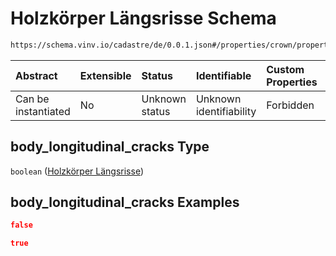 # Holzkörper Längsrisse Schema

```txt
https://schema.vinv.io/cadastre/de/0.0.1.json#/properties/crown/properties/body_longitudinal_cracks
```



| Abstract            | Extensible | Status         | Identifiable            | Custom Properties | Additional Properties | Access Restrictions | Defined In                                                                                                                 |
| :------------------ | :--------- | :------------- | :---------------------- | :---------------- | :-------------------- | :------------------ | :------------------------------------------------------------------------------------------------------------------------- |
| Can be instantiated | No         | Unknown status | Unknown identifiability | Forbidden         | Allowed               | none                | [dereferenced.doc.json\*](../../../../../../vinv-schemas/vinv-tree/out/0.0.1/dereferenced.doc.json "open original schema") |

## body\_longitudinal\_cracks Type

`boolean` ([Holzkörper Längsrisse](dereferenced-properties-stamm-properties-holzkörper-längsrisse.md))

## body\_longitudinal\_cracks Examples

```json
false
```

```json
true
```
